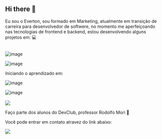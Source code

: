 ## Hi there 👋

Eu sou o Everton, sou formado em Marketing, atualmente em transição de carreira para desenvolvedor de softwere, no momento me aperfeiçoando nas tecnologias de frontend e backend,  estou desenvolvendo alguns projetos em: 💻 
<br>
<br>

![image](https://github.com/user-attachments/assets/fe4d502b-380e-4c6e-bcef-3f081990f12f)

![image](https://github.com/user-attachments/assets/beeb9c70-b23a-4614-946a-aa9948a3bdaa)


Iniciando o aprendizado em:

![image](https://github.com/user-attachments/assets/8b40c971-620d-443f-b933-85e3a31b64bd)

![image](https://github.com/user-attachments/assets/774625fc-bec6-4ae7-9cca-e43cc6b4cc07)
<br>
<br>
<img src="https://github-readme-stats.vercel.app/api/top-langs/?username=EvertonM-hub&theme=blue-green">


Faço parte dos alunos do DevClub, professor Rodolfo Mori 🚀
<br>
<p>Você pode entrar em contato atravez do link abaixo:<p>
<img src="https://img.shields.io/badge/WhatsApp-11940132292?style=for-the-badge&logo=whatsapp&logoColor=white">

